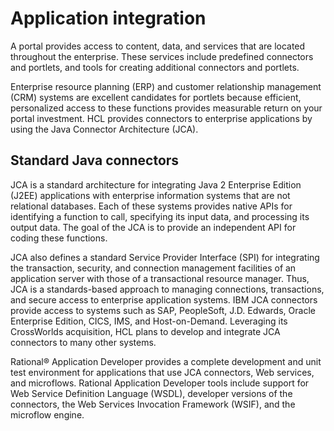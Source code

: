 # Application integration

A portal provides access to content, data, and services that are located throughout the enterprise. These services include predefined connectors and portlets, and tools for creating additional connectors and portlets.

Enterprise resource planning (ERP) and customer relationship management (CRM) systems are excellent candidates for portlets because efficient, personalized access to these functions provides measurable return on your portal investment. HCL provides connectors to enterprise applications by using the Java Connector Architecture (JCA).

## Standard Java connectors

JCA is a standard architecture for integrating Java 2 Enterprise Edition (J2EE) applications with enterprise information systems that are not relational databases. Each of these systems provides native APIs for identifying a function to call, specifying its input data, and processing its output data. The goal of the JCA is to provide an independent API for coding these functions.

JCA also defines a standard Service Provider Interface (SPI) for integrating the transaction, security, and connection management facilities of an application server with those of a transactional resource manager. Thus, JCA is a standards-based approach to managing connections, transactions, and secure access to enterprise application systems. IBM JCA connectors provide access to systems such as SAP, PeopleSoft, J.D. Edwards, Oracle Enterprise Edition, CICS, IMS, and Host-on-Demand. Leveraging its CrossWorlds acquisition, HCL plans to develop and integrate JCA connectors to many other systems.

Rational® Application Developer provides a complete development and unit test environment for applications that use JCA connectors, Web services, and microflows. Rational Application Developer tools include support for Web Service Definition Language (WSDL), developer versions of the connectors, the Web Services Invocation Framework (WSIF), and the microflow engine.




